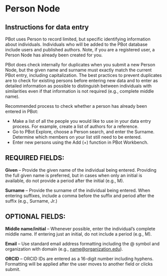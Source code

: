 # Person Node
## Instructions for data entry
PBot uses Person to record limited, but specific identifying information about individuals. Individuals who will be added to the PBot database include users and published authors. Note, if you are a registered user, a Person Node has already been created for you.

PBot does check internally for duplicates when you submit a new Person Node, but the given name and surname must exactly match the current PBot entry, including capitalization. The best practices to prevent duplicates are to check for existing persons before entering new data and to enter as detailed information as possible to distinguish between individuals with similarities even if that information is not required (e.g., complete middle name).

Recommended process to check whether a person has already been entered in PBot:
* Make a list of all the people you would like to use in your data entry process. For example, create a list of authors for a reference.
* Go to PBot Explore, choose a Person search, and enter the Surname. Determine which members on your list still need to be entered.
* Enter new persons using the Add (+) function in PBot Workbench.

## REQUIRED FIELDS:

**Given** – Provide the given name of the individual being entered. Providing the full given name is preferred, but in cases when only an initial is available, do not provide a period after the initial (e.g., M).

**Surname** – Provide the surname of the individual being entered. When entering suffixes, include a comma before the suffix and period after the suffix (e.g., Surname, Jr.)

## OPTIONAL FIELDS:

**Middle name/initial** – Whenever possible, enter the individual’s complete middle name. If entering just an initial, do not include a period (e.g., M).

**Email** – Use standard email address formatting including the @ symbol and organization with domain (e.g., name@organization.edu).

**ORCID** – ORCID IDs are entered as a 16-digit number including hyphens. Formatting will be applied after the user moves to another field or clicks submit.
